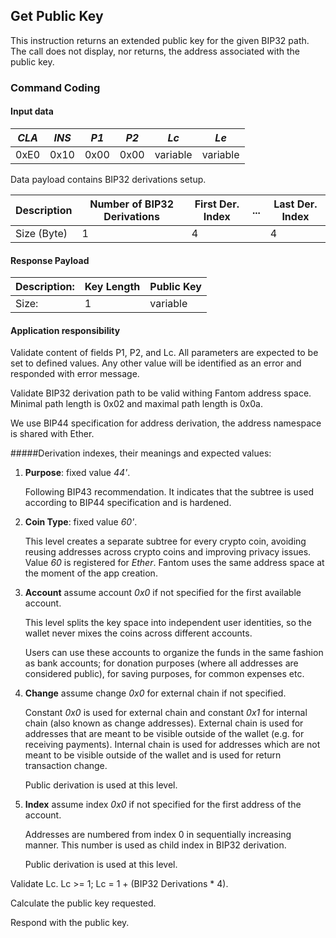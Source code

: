 ## Get Public Key

This instruction returns an extended public key for the given BIP32 path. The call does not
display, nor returns, the address associated with the public key.

### Command Coding

#### Input data

| *CLA* | *INS* | *P1* | *P2* |   *Lc*   |   *Le*   |
|-------|-------|------|------|----------|----------|
|  0xE0 |  0x10 | 0x00 | 0x00 | variable | variable |

Data payload contains BIP32 derivations setup.

| Description | Number of BIP32 Derivations | First Der. Index | ... | Last Der. Index | 
|-------------|-----------------------------|------------------|-----|-----------------|
| Size (Byte) |    1                        |        4         |     |       4         |

#### Response Payload

|Description: | Key Length     | Public Key  |
|-------------|----------------|-------------|
|Size:        |   1            | variable    |

#### Application responsibility

Validate content of fields P1, P2, and Lc. All parameters are expected
to be set to defined values. Any other value will be identified
as an error and responded with error message.

Validate BIP32 derivation path to be valid withing Fantom address space.
Minimal path length is 0x02 and maximal path length is 0x0a.

We use BIP44 specification for address derivation, the address namespace
is shared with Ether.

#####Derivation indexes, their meanings and expected values:
1) **Purpose**: 
    fixed value *44'*.
    
    Following BIP43 recommendation. It indicates that 
    the subtree is used according to BIP44 specification and is hardened.
    
2) **Coin Type**: 
    fixed value *60'*.
    
    This level creates a separate subtree for every crypto coin, avoiding 
    reusing addresses across crypto coins and improving privacy issues.
    Value *60* is registered for *Ether*. Fantom uses the same address space
    at the moment of the app creation.       

3) **Account**
    assume account *0x0* if not specified for the first available account.
    
    This level splits the key space into independent user identities, 
    so the wallet never mixes the coins across different accounts.
    
    Users can use these accounts to organize the funds in the same 
    fashion as bank accounts; for donation purposes 
    (where all addresses are considered public), 
    for saving purposes, for common expenses etc.
    
4) **Change**
    assume change *0x0* for external chain if not specified.

     Constant *0x0* is used for external chain and constant *0x1* for internal 
     chain (also known as change addresses). External chain is used for addresses 
     that are meant to be visible outside of the wallet (e.g. for receiving payments). 
     Internal chain is used for addresses which are not meant to be visible outside 
     of the wallet and is used for return transaction change.
     
     Public derivation is used at this level.
     
5) **Index**
    assume index *0x0* if not specified for the first address of the account.

    Addresses are numbered from index 0 in sequentially increasing manner. 
    This number is used as child index in BIP32 derivation.
    
    Public derivation is used at this level.
     
Validate Lc. Lc >= 1; Lc = 1 + (BIP32 Derivations * 4).
 
Calculate the public key requested.

Respond with the public key.
